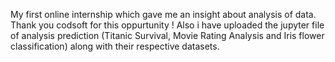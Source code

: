 My first online internship which gave me an insight about analysis of data.
Thank you codsoft for this oppurtunity !
Also i have uploaded the jupyter file of analysis prediction (Titanic Survival, Movie Rating Analysis and Iris flower classification) along with their respective datasets.
